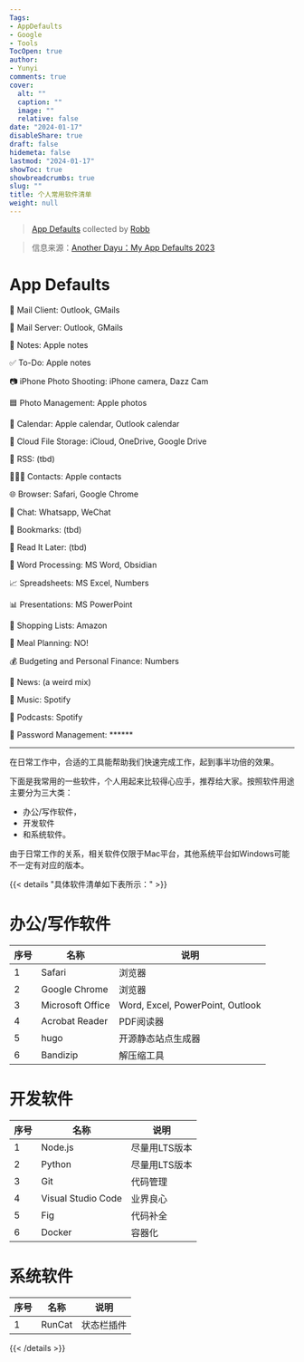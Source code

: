 ```yaml
---
Tags:
- AppDefaults
- Google
- Tools
TocOpen: true
author:
- Yunyi
comments: true
cover:
  alt: ""
  caption: ""
  image: ""
  relative: false
date: "2024-01-17"
disableShare: true
draft: false
hidemeta: false
lastmod: "2024-01-17"
showToc: true
showbreadcrumbs: true
slug: ""
title: 个人常用软件清单
weight: null
---
```


> [App Defaults](https://defaults.rknight.me) collected by [Robb](https://rknight.me)

> 信息来源：[Another Dayu：My App Defaults 2023](https://anotherdayu.com/2023/5452/)

# App Defaults

📨 Mail Client: Outlook, GMails

📮 Mail Server: Outlook, GMails

📝 Notes: Apple notes

✅ To-Do: Apple notes

📷 iPhone Photo Shooting: iPhone camera, Dazz Cam

🟦 Photo Management: Apple photos

📆 Calendar: Apple calendar, Outlook calendar

📁 Cloud File Storage: iCloud, OneDrive, Google Drive

📖 RSS: (tbd)

🙍🏻‍♂️ Contacts: Apple contacts

🌐 Browser: Safari, Google Chrome

💬 Chat: Whatsapp, WeChat

🔖 Bookmarks: (tbd)

📑 Read It Later: (tbd)

📜 Word Processing: MS Word, Obsidian

📈 Spreadsheets: MS Excel, Numbers

📊 Presentations: MS PowerPoint

🛒 Shopping Lists: Amazon

🍴 Meal Planning: NO!

💰 Budgeting and Personal Finance: Numbers

📰 News: (a weird mix)

🎵 Music: Spotify

🎤 Podcasts: Spotify

🔐 Password Management: ******

---

在日常工作中，合适的工具能帮助我们快速完成工作，起到事半功倍的效果。

下面是我常用的一些软件，个人用起来比较得心应手，推荐给大家。按照软件用途主要分为三大类：
- 办公/写作软件，
- 开发软件
- 和系统软件。

由于日常工作的关系，相关软件仅限于Mac平台，其他系统平台如Windows可能不一定有对应的版本。

{{< details "具体软件清单如下表所示：" >}}

# 办公/写作软件

| 序号 | 名称 | 说明 |
| --- | ----------- | ----------- |
| 1 | Safari	 | 浏览器 |
| 2 | Google Chrome | 浏览器 |
| 3 | Microsoft Office | Word, Excel, PowerPoint, Outlook |
| 4 | Acrobat Reader | PDF阅读器 |
| 5 | hugo | 开源静态站点生成器 |
| 6 | Bandizip | 解压缩工具 |

# 开发软件

| 序号 | 名称 | 说明 |
| --- | ----------- | ----------- |
| 1 | Node.js | 尽量用LTS版本 |
| 2 | Python | 尽量用LTS版本 |
| 3 | Git | 代码管理 |
| 4 | Visual Studio Code | 业界良心 |
| 5 | Fig | 代码补全 |
| 6 | Docker | 容器化 |

# 系统软件

| 序号 | 名称 | 说明 |
| --- | ----------- | ----------- |
| 1 | RunCat | 状态栏插件 |
{{< /details >}}
